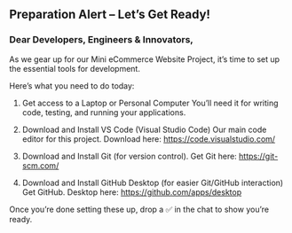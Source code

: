 ## Preparation Alert – Let’s Get Ready!

### Dear Developers, Engineers & Innovators,

As we gear up for our Mini eCommerce Website Project, it’s time to set up the essential tools for development.

Here’s what you need to do today:

1.	Get access to a Laptop or Personal Computer
You’ll need it for writing code, testing, and running your applications.

2.	Download and Install VS Code (Visual Studio Code)
Our main code editor for this project.
Download here: https://code.visualstudio.com/

3.	Download and Install Git (for version control). 
Get Git here: https://git-scm.com/

4.	Download and Install GitHub Desktop (for easier Git/GitHub interaction)
Get GitHub. Desktop here: https://github.com/apps/desktop

Once you’re done setting these up, drop a ✅ in the chat to show you’re ready.